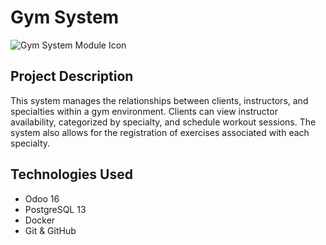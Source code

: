 # Gym System

![Gym System Module Icon](static/description/icon.png)

## Project Description
This system manages the relationships between clients, instructors, and specialties within a gym environment. Clients can view instructor availability, categorized by specialty, and schedule workout sessions. The system also allows for the registration of exercises associated with each specialty.

## Technologies Used
- Odoo 16
- PostgreSQL 13
- Docker
- Git & GitHub
